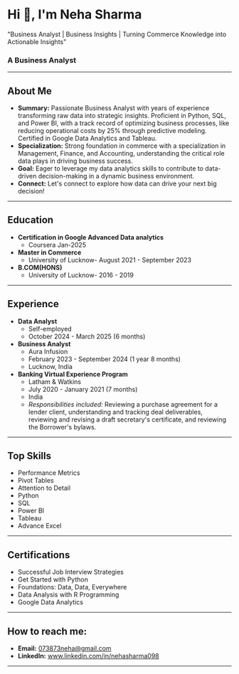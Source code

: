 # Hi 👋, I'm Neha Sharma
"Business Analyst | Business Insights | Turning Commerce Knowledge into Actionable Insights"
### A Business Analyst

---

## About Me

* **Summary:** Passionate Business Analyst with years of experience transforming raw data into strategic insights. Proficient in Python, SQL, and Power BI, with a track record of optimizing business processes, like reducing operational costs by 25% through predictive modeling. Certified in Google Data Analytics and Tableau.
* **Specialization:** Strong foundation in commerce with a specialization in Management, Finance, and Accounting, understanding the critical role data plays in driving business success. 
* **Goal:** Eager to leverage my data analytics skills to contribute to data-driven decision-making in a dynamic business environment. 
* **Connect:** Let's connect to explore how data can drive your next big decision!

---

## Education

* **Certification in Google Advanced Data analytics**
    * Coursera Jan-2025
* **Master in Commerce**
    * University of Lucknow- August 2021 - September 2023
* **B.COM(HONS)**
    * University of Lucknow- 2016 - 2019 

---

## Experience

* **Data Analyst**
    * Self-employed
    * October 2024 - March 2025 (6 months)
* **Business Analyst**
    * Aura Infusion
    * February 2023 - September 2024 (1 year 8 months) 
    * Lucknow, India
* **Banking Virtual Experience Program**
    * Latham & Watkins
    * July 2020 - January 2021 (7 months) 
    * India
    * *Responsibilities included:* Reviewing a purchase agreement for a lender client, understanding and tracking deal deliverables, reviewing and revising a draft secretary's certificate, and reviewing the Borrower's bylaws.

---

## Top Skills

* Performance Metrics 
* Pivot Tables 
* Attention to Detail
* Python
* SQL 
* Power BI 
* Tableau
* Advance Excel

---

## Certifications

* Successful Job Interview Strategies
* Get Started with Python
* Foundations: Data, Data, Everywhere
* Data Analysis with R Programming
* Google Data Analytics

---

## How to reach me:

* **Email:** 073873neha@gmail.com 
* **LinkedIn:** www.linkedin.com/in/nehasharma098

---

